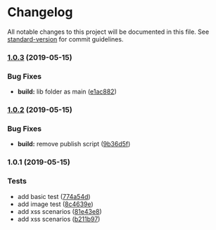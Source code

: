 # Changelog

All notable changes to this project will be documented in this file. See [standard-version](https://github.com/conventional-changelog/standard-version) for commit guidelines.

### [1.0.3](https://github.com/verdaccio/readme/compare/v1.0.2...v1.0.3) (2019-05-15)


### Bug Fixes

* **build:** lib folder as main ([e1ac882](https://github.com/verdaccio/readme/commit/e1ac882))



### [1.0.2](https://github.com/verdaccio/readme/compare/v1.0.1...v1.0.2) (2019-05-15)


### Bug Fixes

* **build:** remove publish script ([9b36d5f](https://github.com/verdaccio/readme/commit/9b36d5f))



### 1.0.1 (2019-05-15)


### Tests

* add  basic test ([774a54d](https://github.com/verdaccio/readme/commit/774a54d))
* add image test ([8c4639e](https://github.com/verdaccio/readme/commit/8c4639e))
* add xss scenarios ([81e43e8](https://github.com/verdaccio/readme/commit/81e43e8))
* add xss scenarios ([b211b97](https://github.com/verdaccio/readme/commit/b211b97))
